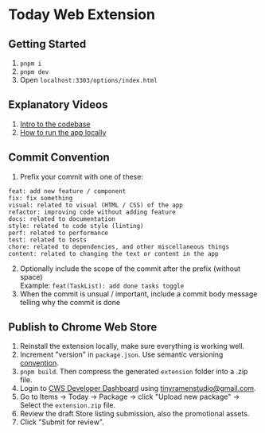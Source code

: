 # Today Web Extension

## Getting Started
1. `pnpm i`
1. `pnpm dev`
1. Open `localhost:3303/options/index.html`

## Explanatory Videos
1. [Intro to the codebase](https://www.loom.com/share/2ff403bf3ed4457c8f358382ce64bf8e?sid=edcfa0d6-930b-4cf6-b394-9cbfe82f2d8e)
1. [How to run the app locally](https://www.loom.com/share/d72cfe4c298c4d34bc87aa1df5c30aec)

## Commit Convention
1. Prefix your commit with one of these:
```
feat: add new feature / component
fix: fix something
visual: related to visual (HTML / CSS) of the app
refactor: improving code without adding feature
docs: related to documentation
style: related to code style (linting)
perf: related to performance
test: related to tests
chore: related to dependencies, and other miscellaneous things
content: related to changing the text or content in the app
```
2. Optionally include the scope of the commit after the prefix (without space)  
Example: `feat(TaskList): add done tasks toggle`
3. When the commit is unsual / important, include a commit body message telling why the commit is done

## Publish to Chrome Web Store
1. Reinstall the extension locally, make sure everything is working well.
1. Increment "version" in `package.json`. Use semantic versioning [convention](https://semver.org/).
2. `pnpm build`. Then compress the generated `extension` folder into a .zip file.
3. Login to [CWS Developer Dashboard](https://chrome.google.com/webstore/devconsole) using tinyramenstudio@gmail.com.
4. Go to Items -> Today -> Package -> click "Upload new package" -> Select the `extension.zip` file.
5. Review the draft Store listing submission, also the promotional assets.
6. Click "Submit for review".
